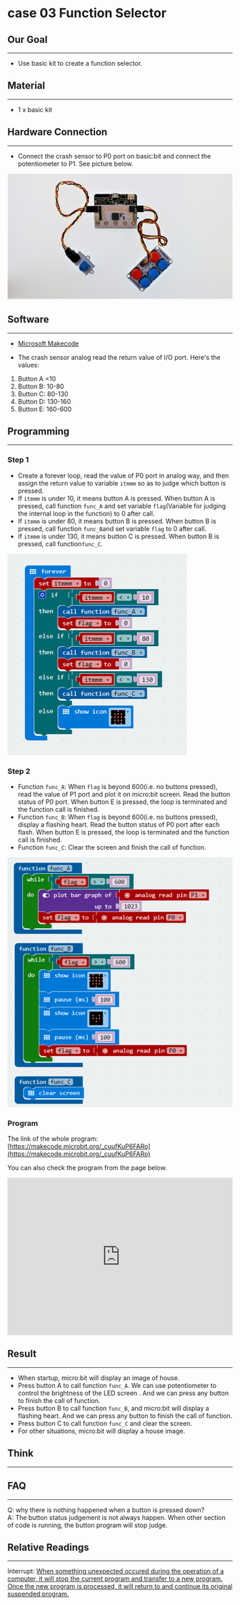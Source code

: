 # case 03 Function Selector

## Our Goal
---
- Use basic kit to create a function selector.


## Material
---
- 1 x basic kit


## Hardware Connection
---
- Connect the crash sensor to P0 port on basic:bit and connect the potentiometer to P1. See picture below. 

![](./images/F9hvl7u.jpg)


## Software
---
- [Microsoft Makecode](https://makecode.microbit.org/#)

- The crash sensor analog read the return value of I/O port. Here's the values:

1. Button A <10
2. Button B: 10-80
3. Button C: 80-130
4. Button D: 130-160
5. Button E: 160-600


## Programming
---

### Step 1

- Create a forever loop, read the value of P0 port in analog way, and then assign the return value to variable `itmmm` so as to judge which button is pressed. 
- If `itmmm` is under 10, it means button A is pressed. When button A is pressed, call function `func_A` and set variable `flag`(Variable for judging the internal loop in the function) to 0 after call. 
- If `itmmm` is under 80, it means button B is pressed. When button B is pressed, call function `func_B`and set variable `flag` to 0 after call. 
- If `itmmm` is under 130, it means button C is pressed. When button B is pressed, call function`func_C`.

![](./images/2lRCpIO.png)

### Step 2

- Function `func_A`: When `flag` is beyond 600(i.e. no buttons pressed), read the value of P1 port and plot it on micro:bit screen. Read the button status of P0 port. When button E is pressed, the loop is terminated and the function call is finished. 
- Function `func_B`: When `flag` is beyond 600(i.e. no buttons pressed), display a flashing heart. Read the button status of P0 port after each flash. When button E is pressed, the loop is terminated and the function call is finished. 
- Function `func_C`: Clear the screen and finish the call of function. 


![](./images/HpH2rIY.png)

### Program

The link of the whole program: [https://makecode.microbit.org/_cuufKuP6FARo](https://makecode.microbit.org/_cuufKuP6FARo)

You can also check the program from the page below.

<div style="position:relative;height:0;padding-bottom:70%;overflow:hidden;"><iframe style="position:absolute;top:0;left:0;width:100%;height:100%;" src="https://makecode.microbit.org/#pub:_cuufKuP6FARo" frameborder="0" sandbox="allow-popups allow-forms allow-scripts allow-same-origin"></iframe></div>  


## Result
---
- When startup, micro:bit will display an image of house.
- Press button A to call function `func_A`. We can use potentiometer to control the brightness of the LED screen . And we can press any button to finish the call of function. 
- Press button B to call function `func_B`, and micro:bit will display a flashing heart. And we can press any button to finish the call of function. 
- Press button C to call function `func_C` and clear the screen. 
- For other situations, micro:bit will display a house image. 

## Think
---


## FAQ
---
Q: why there is nothing happened when a button is pressed down?      
A: The button status judgement is not always happen. When other section of code is running, the button program will stop judge.      


## Relative Readings
---
Interrupt: [When something unexpected occured during the operation of a computer, it will stop the current program and transfer to a new program. Once the new program is processed, it will return to and continue its original suspended program.](https://en.wikipedia.org/wiki/Interrupt)

